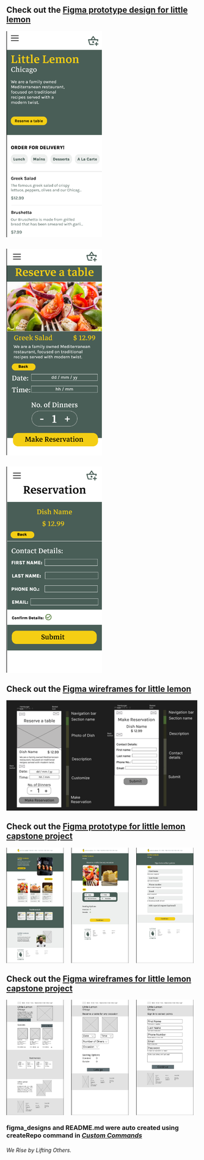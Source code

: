 ## Check out the [Figma prototype design for little lemon](https://www.figma.com/design/u7zbSHNIFWE0rwz6fZt178/high-fidelity-visual-design?node-id=0-1&t=3uFdohozHKiRJpxq-1)

<div style="display: flex; flex-wrap: wrap; gap: 30px;">
    <img src="ll-figma1.png" alt="Little Lemon page 1" width="250" />
    <img src="ll-figma2.png" alt="Little Lemon page 2" width="250" />
    <img src="ll-figma3.png" alt="Little Lemon page 3" width="250" />
</div>

## Check out the [Figma wireframes for little lemon](https://www.figma.com/design/uPCi7Jnts19XhE4eME3VZU/wireframes?node-id=0-1&t=kXbcadpiKyPjSc9k-1)

<div style="display: flex; flex-wrap: wrap; gap: 20px;">
    <img src="ll-wireframes.png" alt="Little Lemon page 1" width="500" />
</div>

## Check out the [Figma prototype for little lemon capstone project](https://www.figma.com/design/Jo78tKGLI9UtpjAV1VFX8w/Capstone-project?node-id=25-378&t=YkVTrjlAuomzVeLG-1)

<div style="display: flex; flex-wrap: wrap; gap: 20px;">
    <img src="ll-hgh-fidelity-figma1.png" alt="Little Lemon page 1" width="150" />
    <img src="ll-hgh-fidelity-figma2.png" alt="Little Lemon page 2" width="150" />
    <img src="ll-hgh-fidelity-figma3.png" alt="Little Lemon page 3" width="150" />
</div>

## Check out the [Figma wireframes for little lemon capstone project](https://www.figma.com/design/Jo78tKGLI9UtpjAV1VFX8w/Capstone-project?node-id=0-1&t=YkVTrjlAuomzVeLG-1)

<div style="display: flex; flex-wrap: wrap; gap: 20px;">
    <img src="ll-wireframes-figma-capstone1.png" alt="Little Lemon page 1" width="150" />
    <img src="ll-wireframes-figma-capstone2.png" alt="Little Lemon page 2" width="150" />
    <img src="ll-wireframes-figma-capstone3.png" alt="Little Lemon page 3" width="150" />
</div>


### figma_designs and README.md were auto created using createRepo command in [*Custom Commands*](https://github.com/DafetiteOgaga/custom_commands)
		




###### *We Rise by Lifting Others.*
